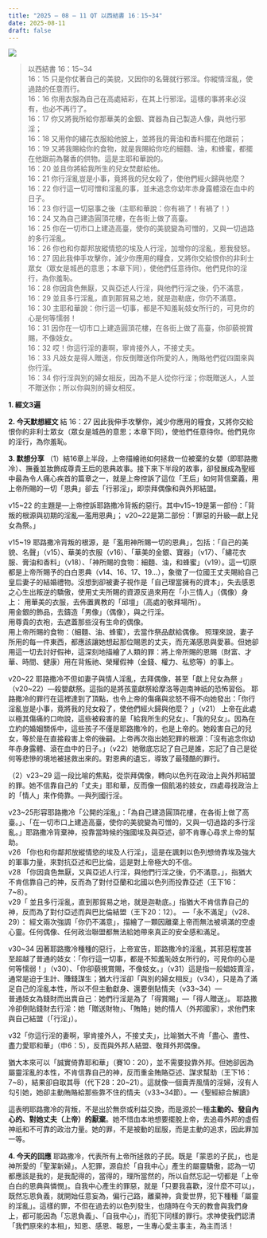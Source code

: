 ```yaml
---
title: "2025 – 08 – 11 QT 以西結書 16：15~34"
date: 2025-08-11
draft: false
---
```


![](/images/qt.jpg)
> 以西結書 16：15~34  
> 16：15 只是你仗著自己的美貌，又因你的名聲就行邪淫。你縱情淫亂，使過路的任意而行。  
> 16：16 你用衣服為自己在高處結彩，在其上行邪淫。這樣的事將來必沒有，也必不再行了。  
> 16：17 你又將我所給你那華美的金銀、寶器為自己製造人像，與他行邪淫；  
> 16：18 又用你的繡花衣服給他披上，並將我的膏油和香料擺在他跟前；  
> 16：19 又將我賜給你的食物，就是我賜給你吃的細麵、油，和蜂蜜，都擺在他跟前為馨香的供物。這是主耶和華說的。  
> 16：20 並且你將給我所生的兒女焚獻給他。  
> 16：21 你行淫亂豈是小事，竟將我的兒女殺了，使他們經火歸與他麼？  
> 16：22 你行這一切可憎和淫亂的事，並未追念你幼年赤身露體滾在血中的日子。  
> 16：23 你行這一切惡事之後（主耶和華說：你有禍了！有禍了！）  
> 16：24 又為自己建造圓頂花樓，在各街上做了高臺。  
> 16：25 你在一切市口上建造高臺，使你的美貌變為可憎的，又與一切過路的多行淫亂。  
> 16：26 你也和你鄰邦放縱情慾的埃及人行淫，加增你的淫亂，惹我發怒。  
> 16：27 因此我伸手攻擊你，減少你應用的糧食，又將你交給恨你的非利士眾女（眾女是城邑的意思；本章下同），使他們任意待你。他們見你的淫行，為你羞恥。  
> 16：28 你因貪色無厭，又與亞述人行淫，與他們行淫之後，仍不滿意，  
> 16：29 並且多行淫亂，直到那貿易之地，就是迦勒底，你仍不滿意。  
> 16：30 主耶和華說：你行這一切事，都是不知羞恥妓女所行的，可見你的心是何等懦弱！  
> 16：31 因你在一切市口上建造圓頂花樓，在各街上做了高臺，你卻藐視賞賜，不像妓女。  
> 16：32 哎！你這行淫的妻啊，寧肯接外人，不接丈夫。  
> 16：33 凡妓女是得人贈送，你反倒贈送你所愛的人，賄賂他們從四圍來與你行淫。  
> 16：34 你行淫與別的婦女相反，因為不是人從你行淫；你既贈送人，人並不贈送你；所以你與別的婦女相反。



**1. 經文3遍**

**2. 今天默想經文**
結 16：27 因此我伸手攻擊你，減少你應用的糧食，又將你交給恨你的非利士眾女（眾女是城邑的意思；本章下同），使他們任意待你。他們見你的淫行，為你羞恥。 

**3. 默想分享**
（1）結16章上半段，上帝描繪祂如何拯救一位被棄的女嬰（即耶路撒冷）、撫養並妝飾成尊貴王后的恩典故事。接下來下半段的故事，卻發展成為聖經中最為令人痛心疾首的篇章之一，就是上帝控訴了這位「王后」如何背信棄義，用上帝所賜的一切「恩典」卻去「行邪淫」，即崇拜偶像和與外邦結盟。

v15\~22 的主題是—上帝控訴耶路撒冷背叛的惡行。其中v15\~19是第一部份：「背叛的根源與初期的淫亂—濫用恩典」； v20\~22是第二部份：「罪惡的升級—獻上兒女為祭。」

v15\~19 耶路撒冷背叛的根源，是「濫用神所賜一切的恩典」，包括：「自己的美貌、名聲」（v15）、華美的衣服（v16）、「華美的金銀、寶器」（v17）、「繡花衣服、膏油和香料」（v18）、「神所賜的食物：細麵、油，和蜂蜜」（v19）。這一切原都是上帝所賜予的白白恩典（v14、16、17、19…），象徵了一位國王丈夫賜給自己皇后妻子的結婚禮物。沒想到卻被妻子視作是「自己理當擁有的資本」，失去感恩之心生出叛逆的驕傲，使用丈夫所賜的資源反過來用在「小三情人」（偶像）身上：
用華美的衣服，去佈置異教的「邱壇」（高處的敬拜場所）。  
用金銀的飾品，去鑄造「男像」（偶像），與之行淫。  
用尊貴的衣袍，去遮蓋那些沒有生命的偶像。  
用上帝所賜的食物：（細麵、油、蜂蜜），去當作祭品獻給偶像。
照理來說，妻子所用的每一件東西，都應該讓她想起那位賜恩的丈夫，而充滿感恩與愛慕。但她卻用這一切去討好假神，這深刻地描繪了人類的罪：將上帝所賜的恩賜（財富、才華、時間、健康）用在背叛祂、榮耀假神（金錢、權力、私慾等）的事上。

v20\~22 耶路撒冷不但如妻子與情人淫亂，去拜偶像，甚至「獻上兒女為祭 」（v20\~22）—殺嬰獻祭。這指的是將孩童獻祭給摩洛等迦南神祇的恐怖習俗。 耶路撒冷的罪行在這裡達到了頂點，也令上帝的傷痛與忿怒不得不向她發出：「你行淫亂豈是小事，竟將我的兒女殺了，使他們經火歸與他麼？ 」（v21） 上帝在此處以極其傷痛的口吻說，這些被殺害的是「給我所生的兒女」、「我的兒女」。因為在立約的婚姻關係中，這些孩子不僅是耶路撒冷的，也是上帝的。她殺害自己的兒女，等於是在直接殺害上帝的後嗣。上帝再次指出她犯罪的根源：「沒有追念你幼年赤身露體、滾在血中的日子。」（v22）她徹底忘記了自己是誰，忘記了自己是從何等悲慘的境地被拯救出來的。對恩典的遺忘，導致了最殘酷的罪行。

（2）v23\~29 這一段比喻的焦點，從崇拜偶像，轉向以色列在政治上與外邦結盟的罪。她不信靠自己的「丈夫」耶和華，反而像一個飢渴的妓女，四處尋找政治上的「情人」來作倚靠。—與列國行淫。

v23\~25形容耶路撒冷「公開的淫亂」：「為自己建造圓頂花樓，在各街上做了高臺。」、「在一切市口上建造高臺，使你的美貌變為可憎的，又與一切過路的多行淫亂。」耶路撒冷背棄神，投靠當時候的強國埃及與亞述，卻不肯專心尋求上帝的幫助。  
v26 「你也和你鄰邦放縱情慾的埃及人行淫」，這是在諷刺以色列想倚靠埃及強大的軍事力量，來對抗亞述和巴比倫，這是對上帝極大的不信。  
v28 「你因貪色無厭，又與亞述人行淫，與他們行淫之後，仍不滿意。」，指猶大不肯信靠自己的神，反而為了對付亞蘭和北國以色列而投靠亞述（王下16：7\~8）。  
v29「 並且多行淫亂，直到那貿易之地，就是迦勒底。」指猶大不肯信靠自己的神，反而為了對付亞述而與巴比倫結盟（王下20：12）。
—「永不滿足」（v28、29）： 經文兩次強調「你仍不滿意」，描繪了一顆因離棄上帝而無法被填滿的空虛心靈。任何偶像、任何政治聯盟都無法給她帶來真正的安全感和滿足。

v30\~34 因著耶路撒冷種種的惡行，上帝宣告，耶路撒冷的淫亂，其邪惡程度甚至超越了普通的妓女：「你行這一切事，都是不知羞恥妓女所行的，可見你的心是何等懦弱！」（v30）、「你卻藐視賞賜，不像妓女。」（v31）這是指一般娼妓賣淫，通常是迫于生計、賺錢謀生；猶大行淫卻「與別的婦女相反」（v34），只是為了滿足自己的淫亂本性，所以不但主動獻身、還要倒貼情夫（v33\~34）—  
普通妓女為錢財而出賣自己：她們行淫是為了「得賞賜」—「得人贈送」。
耶路撒冷卻倒貼錢財去行淫：她「贈送財物」、「賄賂」她的情人（外邦國家），求他們來與自己結盟（「行淫」）。

v32「你這行淫的妻啊，寧肯接外人，不接丈夫」，比喻猶大不肯「盡心、盡性、盡力愛耶和華」（申6：5），反而與外邦人結盟、敬拜外邦偶像。

猶大本來可以「誠實倚靠耶和華」（賽10：20），並不需要投靠外邦。但她卻因為屬靈淫亂的本性，不肯信靠自己的神，反而重金賄賂亞述、謀求幫助（王下16：7\~8），結果卻自取其辱（代下28：20\~21）。這就像一個賣弄風情的淫婦，沒有人勾引她，她卻主動賄賂給那些靠不住的情夫（v33\~34節）。—《聖經綜合解讀》

 這表明耶路撒冷的背叛，不是出於無奈或利益交換，而是源於一種**主動的、發自內心的、對她丈夫（上帝）的厭棄**。她不惜血本地想要擺脫上帝，去追尋外邦的虛假神祇和不可靠的政治力量。她的罪，不是被動的屈服，而是主動的追求，因此罪加一等。

**4. 今天的回應**
耶路撒冷，代表所有上帝所拯救的子民。既是「蒙恩的子民」，也是神所愛的「聖潔新婦」。人犯罪，源自於「自我中心」產生的屬靈驕傲，認為一切都應該是我的，是我配得的，當得的，理所當然的，所以自然忘記一切都是「上帝白白的恩典與憐憫」。自我中心產生的罪惡，就是「只要我喜歡，沒什麼不可以」，既然忘恩負義，就開始任意妄為，偏行己路，離棄神，貪愛世界，犯下種種「屬靈的淫亂」。這樣的罪，不但在過去的以色列發生，也隨時在今天的教會與我們身上，都可能因為「忘恩負義」、「自我中心」，而犯下同樣的罪行。求神使我們認清「我們原來的本相」，知恩、感恩、報恩，一生專心愛主事主，為主而活！

